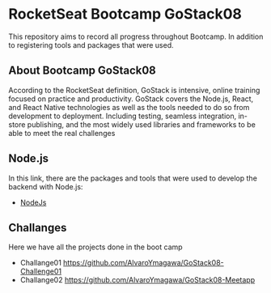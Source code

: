 # RocketSeat Bootcamp GoStack08
This repository aims to record all progress throughout Bootcamp. In addition to registering tools and packages that were used.

## About Bootcamp GoStack08
According to the RocketSeat definition, GoStack is intensive, online training focused on practice and productivity. GoStack covers the Node.js, React, and React Native technologies as well as the tools needed to do so from development to deployment. Including testing, seamless integration, in-store publishing, and the most widely used libraries and frameworks to be able to meet the real challenges

## Node.js
In this link, there are the packages and tools that were used to develop the backend with Node.js:
* [NodeJs](https://github.com/AlvaroYmagawa/GoStack8/tree/master/Node.js)


## Challanges
Here we have all the projects done in the boot camp
* Challange01
https://github.com/AlvaroYmagawa/GoStack08-Challenge01
* Challange02
https://github.com/AlvaroYmagawa/GoStack08-Meetapp



